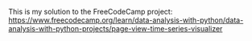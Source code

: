 This is my solution to the FreeCodeCamp project:
https://www.freecodecamp.org/learn/data-analysis-with-python/data-analysis-with-python-projects/page-view-time-series-visualizer
